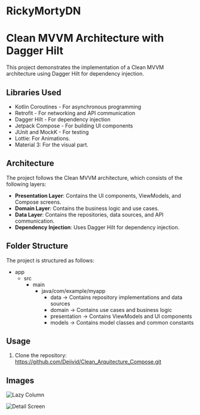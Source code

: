 # RickyMortyDN

# Clean MVVM Architecture with Dagger Hilt

This project demonstrates the implementation of a Clean MVVM architecture using Dagger Hilt for dependency injection.

## Libraries Used

- Kotlin Coroutines - For asynchronous programming
- Retrofit - For networking and API communication
- Dagger Hilt - For dependency injection
- Jetpack Compose - For building UI components
- JUnit and MockK - For testing
- Lottie: For Animations.
- Material 3: For the visual part.

## Architecture

The project follows the Clean MVVM architecture, which consists of the following layers:

- **Presentation Layer**: Contains the UI components, ViewModels, and Compose screens.
- **Domain Layer**: Contains the business logic and use cases.
- **Data Layer**: Contains the repositories, data sources, and API communication.
- **Dependency Injection**: Uses Dagger Hilt for dependency injection.

## Folder Structure

The project is structured as follows:
- app
  - src
    - main
      - java/com/example/myapp
        - data -> Contains repository implementations and data sources
        - domain -> Contains use cases and business logic
        - presentation -> Contains ViewModels and UI components
        - models -> Contains model classes and common constants
   
## Usage

1. Clone the repository: https://github.com/Deiivid/Clean_Arquitecture_Compose.git

## Images

![Lazy Column](https://github.com/Deiivid/Clean_Arquitecture_Compose/assets/60486280/4de63ad1-4b25-4536-ac76-753eb4828124)

![Detail Screen](https://github.com/Deiivid/Clean_Arquitecture_Compose/assets/60486280/c8df6da7-6dd1-4861-8583-4f6257c38615)
